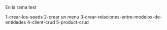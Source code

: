En la rama test

1-crear-los-seeds
2-crear un menu
3-crear-relaciones-entre-modelos-de-entidades
4-client-crud
5-product-crud